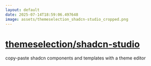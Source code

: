 ```yaml
---
layout: default
date: 2025-07-14T18:59:06.497648
image: assets/themeselection_shadcn-studio_cropped.png
---
```


# [themeselection/shadcn-studio](https://github.com/themeselection/shadcn-studio)

copy-paste shadcn components and templates with a theme editor
